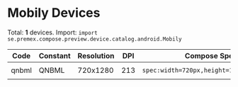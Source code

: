# Mobily Devices

Total: **1** devices. Import: `import se.premex.compose.preview.device.catalog.android.Mobily`

| Code | Constant | Resolution | DPI | Compose Spec | Preview Usage |
|------|----------|------------|-----|-------------|---------------|
| qnbml | QNBML | 720x1280 | 213 | `spec:width=720px,height=1280px,dpi=213` | `@Preview(device = Mobily.QNBML)` |

<!-- Generated automatically. Do not edit manually. -->
